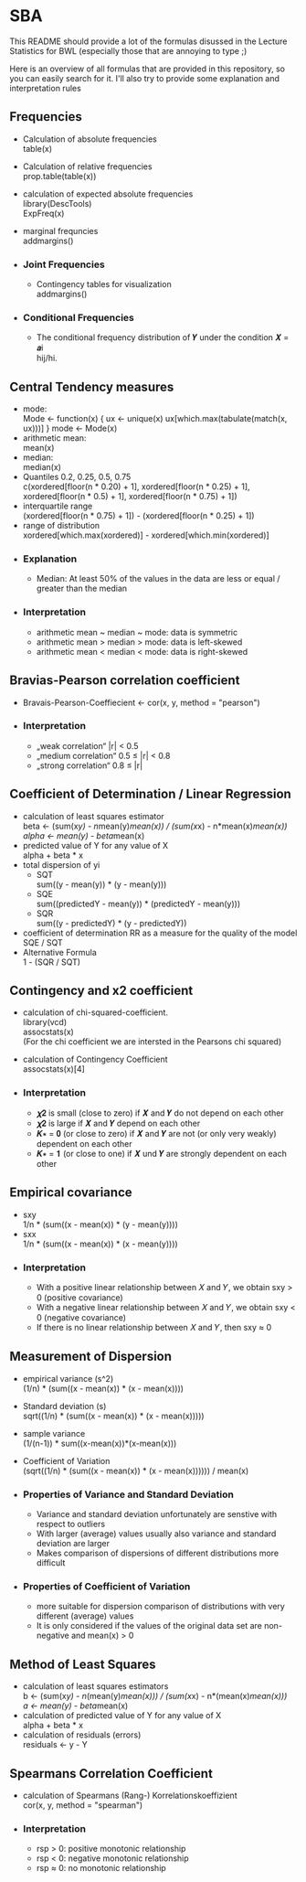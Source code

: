 # SBA

This README should provide a lot of the formulas disussed in the Lecture Statistics for BWL (especially those that are annoying 
to type ;)

Here is an overview of all formulas that are provided in this repository, so you can easily search for it.
I'll also try to provide some explanation and interpretation rules

## Frequencies
- Calculation of absolute frequencies  <br>table(x)
- Calculation of relative frequencies  <br>prop.table(table(x))
- calculation of expected absolute frequencies  <br>library(DescTools)  <br>ExpFreq(x)
  
- marginal frequncies <br>addmargins()

 - ### Joint Frequencies
    - Contingency tables for visualization <br>addmargins()
    
- ### Conditional Frequencies
     - The conditional frequency distribution of 𝒀 under the condition 𝑿 = 𝒂i <br> hij/hi.
## Central Tendency measures
- mode: <br>
  Mode <- function(x) {
  ux <- unique(x)
  ux[which.max(tabulate(match(x, ux)))]
  }
  mode <- Mode(x)
- arithmetic mean:  <br> mean(x)
- median:  <br> median(x)
- Quantiles 0.2, 0.25, 0.5, 0.75  <br>
  c(xordered[floor(n * 0.20) + 1], xordered[floor(n * 0.25) + 1], xordered[floor(n * 0.5) + 1], xordered[floor(n * 0.75) + 1])
- interquartile range  <br>(xordered[floor(n * 0.75) + 1]) - (xordered[floor(n * 0.25) + 1])
- range of distribution  <br>xordered[which.max(xordered)] - xordered[which.min(xordered)]
 - ### Explanation
    - Median: At least 50% of the values in the data are less or equal / greater than the median
 - ### Interpretation
    - arithmetic mean ~ median ~ mode: data is symmetric
    - arithmetic mean > median > mode: data is left-skewed
    - arithmetic mean < median < mode: data is right-skewed
  
## Bravias-Pearson correlation coefficient
- Bravais-Pearson-Coeffiecient <- cor(x, y, method = "pearson")
- ### Interpretation
    - „weak correlation“ |r| < 0.5
    - „medium correlation“ 0.5 ≤ |r| < 0.8
    - „strong correlation“ 0.8 ≤ |r|

## Coefficient of Determination / Linear Regression
- calculation of least squares estimator <br> beta <- (sum(x*y) - n*mean(y)*mean(x)) / (sum(x*x) - n*mean(x)*mean(x))  <br>
  alpha <- mean(y) - beta*mean(x)
- predicted value of Y for any value of X  <br>alpha + beta * x
- total dispersion of yi
    - SQT <br> sum((y - mean(y)) * (y - mean(y)))
    - SQE  <br> sum((predictedY - mean(y)) * (predictedY - mean(y)))
    - SQR  <br>sum((y - predictedY) * (y - predictedY))
- coefficient of determination RR as a measure for the quality of the model  <br>SQE / SQT
- Alternative Formula  <br>1 - (SQR / SQT)

## Contingency and x2 coefficient
- calculation of chi-squared-coefficient. <br>
  library(vcd)  <br>
  assocstats(x)  <br>
  (For the chi coefficient we are intersted in the Pearsons chi squared)
- calculation of Contingency Coefficient <br>  assocstats(x)[4]
  
- ### Interpretation
    - 𝝌𝟐 is small (close to zero) if 𝑿 and 𝒀 do not depend on each other
    - 𝝌𝟐 is large if 𝑿 and 𝒀 depend on each other
    - 𝑲∗ = 𝟎 (or close to zero) if 𝑿 and 𝒀 are not (or only very weakly) dependent on each other
    - 𝑲∗ = 𝟏 (or close to one) if 𝑿 und 𝒀 are strongly dependent on each other

## Empirical covariance
- sxy  <br>1/n * (sum((x - mean(x)) * (y - mean(y))))
- sxx  <br>1/n * (sum((x - mean(x)) * (x - mean(y))))
- ### Interpretation
  - With a positive linear relationship between 𝑋 and 𝑌, we obtain sxy > 0 (positive covariance)
  - With a negative linear relationship between 𝑋 and 𝑌, we obtain sxy < 0 (negative covariance)  
  - If there is no linear relationship between 𝑋 and 𝑌, then sxy ≈ 0

## Measurement of Dispersion
- empirical variance (s^2) <br>  (1/n) * (sum((x - mean(x)) * (x - mean(x))))
- Standard deviation (s)  <br>sqrt((1/n) * (sum((x - mean(x)) * (x - mean(x)))))
- sample variance  <br>(1/(n-1)) * sum((x-mean(x))*(x-mean(x)))
- Coefficient of Variation  <br> (sqrt((1/n) * (sum((x - mean(x)) * (x - mean(x)))))) / mean(x)

- ### Properties of Variance and Standard Deviation
  - Variance and standard deviation unfortunately are senstive with respect to outliers
  - With larger (average) values usually also variance and standard deviation are larger
  - Makes comparison of dispersions of different distributions more difficult
  
- ### Properties of Coefficient of Variation
  - more suitable for dispersion comparison of distributions with very different (average) values
  - It is only considered if the values of the original data set are non-negative and mean(x) > 0


## Method of Least Squares
- calculation of least squares estimators  <br> b <- (sum(x*y) - n*(mean(y)*mean(x))) / (sum(x*x) - n*(mean(x)*mean(x)))
  <br>a <- mean(y) - beta*mean(x)
- calculation of predicted value of Y for any value of X  <br> alpha + beta * x
- calculation of residuals (errors)  <br>residuals <- y - Y

## Spearmans Correlation Coefficient
- calculation of Spearmans (Rang-) Korrelationskoeffizient <br>cor(x, y, method = "spearman")
- ### Interpretation
  - rsp > 0: positive monotonic relationship
  - rsp < 0: negative monotonic relationship
  - rsp ≈ 0: no monotonic relationship











